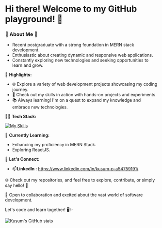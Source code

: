 # Hi there! Welcome to my GitHub playground! 👋

### 🚀 About Me 👋
- Recent postgraduate with a strong foundation in MERN stack development.
- Enthusiastic about creating dynamic and responsive web applications.
- Constantly exploring new technologies and seeking opportunities to learn and grow.


🌟 **Highlights:**
- 🌐 Explore a variety of web development projects showcasing my coding journey.
- 🔧 Check out my skills in action with hands-on projects and experiments.
- 📚 Always learning! I'm on a quest to expand my knowledge and embrace new technologies.

👨‍💻 **Tech Stack:**

  [![My Skills](https://skillicons.dev/icons?i=js,html,css,bootstrap,express,react,mongodb,mysql,firebase)](https://skillicons.dev)
  
🌱 **Currently Learning:**
- Enhancing my proficiency in MERN Stack.
- Exploring ReactJS.

🔗 **Let's Connect:**
 - 📫**LinkedIn :** https://www.linkedin.com/in/kusum-p-a54759191/
   
🌐 Check out my repositories, and feel free to explore, contribute, or simply say hello! 🌈

👯 Open to collaboration and excited about the vast world of software development.

Let's code and learn together! 🖥️✨

![Kusum's GitHub stats](https://github-readme-stats.vercel.app/api?username=KusumPareek99&show=reviews&show_icons=true&theme=gruvbox)
<!--
**KusumPareek99/KusumPareek99** is a ✨ _special_ ✨ repository because its `README.md` (this file) appears on your GitHub profile.

Here are some ideas to get you started:

- 🔭 I’m currently working on ...
- 🌱 I’m currently learning ...
- 👯 I’m looking to collaborate on ...
- 🤔 I’m looking for help with ...
- 💬 Ask me about ...
- 📫 How to reach me: ...
- 😄 Pronouns: ...
- ⚡ Fun fact: ...
-->

